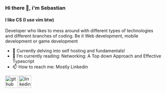 ### Hi there 👋, i'm Sebastian
#### I like CS (I use vim btw)
Developer who likes to mess around with different types of technologies and different branches of coding. Be it Web development, mobile development or game development


- 🔭 Currently delving into self hosting and fundamentals!
- 🌱 I’m currently reading: Networking: A Top down Approach and Effective Typescript
- 📫 How to reach me: Mostly Linkedin 



[<img src='https://cdn.jsdelivr.net/npm/simple-icons@3.0.1/icons/github.svg' alt='github' height='40'>](https://github.com/https://github.com/coronado03/coronado03)  [<img src='https://cdn.jsdelivr.net/npm/simple-icons@3.0.1/icons/linkedin.svg' alt='linkedin' height='40'>](https://www.linkedin.com/in/sebasti%C3%A1n-coronado/)  


